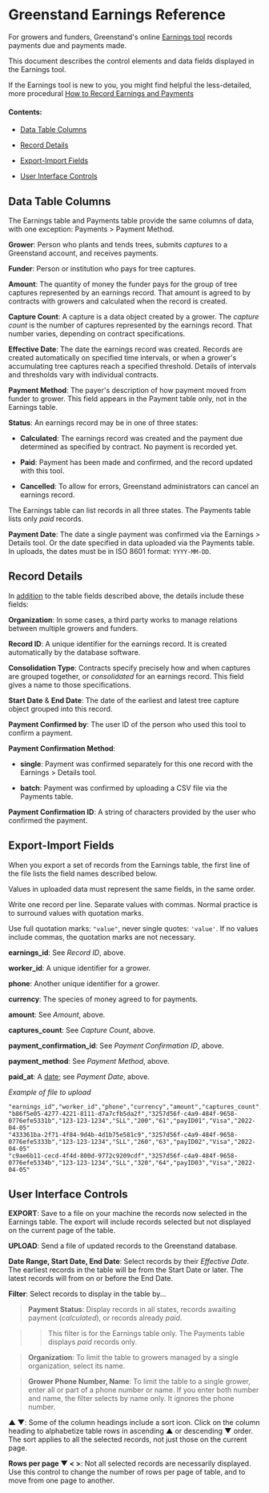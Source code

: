 
Greenstand Earnings Reference
================================================

For growers and funders, Greenstand's online [Earnings tool](https://admin.treetracker.org/earnings) records payments due and payments made.

This document describes the control elements and data fields displayed in the Earnings tool.

If the Earnings tool is new to you, you might find helpful the less-detailed, more procedural
[How to Record Earnings and Payments](earningshow.dtd)

#### Contents:

- [Data Table Columns](#data-table-columns)

- [Record Details](#record-details)

- [Export-Import Fields](#export-import-fields)

- [User Interface Controls](#user-interface-controls)

## Data Table Columns

The Earnings table and Payments table provide the same columns of data, with one exception: Payments > Payment Method.

**Grower**: Person who plants and tends trees, submits *captures* to a Greenstand account, and receives payments.

**Funder**: Person or institution who pays for tree captures.

**Amount**: The quantity of money the funder pays for the group of tree captures represented by an earnings record. That amount is agreed to by contracts with growers and calculated when the record is created.

**Capture Count**: A capture is a data object created by a grower. The *capture count* is the number of captures represented by the earnings record. That number varies, depending on contract specifications.

**Effective Date**: The date the earnings record was created. Records are created automatically on specified time intervals, or when a grower's accumulating tree captures reach a specified threshold. Details of intervals and thresholds vary with individual contracts.

**Payment Method**: The payer's description of how payment moved from funder to grower. This field appears in the Payment table only, not in the Earnings table.

**Status**: An earnings record may be in one of three states:

- **Calculated**: The earnings record was created and the payment due determined as specified by contract. No payment is recorded yet.

- **Paid**: Payment has been made and confirmed, and the record updated with this tool.

- **Cancelled**: To allow for errors, Greenstand administrators can cancel an earnings record.

The Earnings table can list records in all three states. The Payments table lists only *paid* records.

**Payment Date**: The date a single payment was confirmed via the Earnings > Details tool.
  Or the date specified in data uploaded via the Payments table. In uploads, the dates must be in ISO 8601 format: `YYYY-MM-DD`.

## Record Details
In <ins>addition</ins> to the table fields described above, the details include these fields:

**Organization**: In some cases, a third party works to manage relations between multiple growers and funders.

**Record ID**: A unique identifier for the earnings record. It is created automatically by the database software.

**Consolidation Type**: Contracts specify precisely how and when captures are grouped together, or *consolidated* for an earnings record. This field gives a name to those specifications.

**Start Date** & **End Date**: The date of the earliest and latest tree capture object grouped into this record.

**Payment Confirmed by**: The user ID of the person who used this tool to confirm a payment.

**Payment Confirmation Method**:

- **single**: Payment was confirmed separately for this one record with the Earnings > Details tool.

- **batch**: Payment was confirmed by uploading a CSV file via the Payments table.

**Payment Confirmation ID**: A string of characters provided by the user who confirmed the payment.

## Export-Import Fields

When you export a set of records from the Earnings table, the first line of the file lists the field names described below.

Values in uploaded data must represent the same fields, in the same order.

Write one record per line. Separate values with commas. Normal practice is to surround values with quotation marks. 

Use full quotation marks: `"value"`, never single quotes: `'value'`. If no values include commas, the quotation marks are not necessary.

**earnings_id**: See *Record ID*, above.
 
**worker_id**: A unique identifier for a grower.

**phone**: Another unique identifier for a grower.

**currency**: The species of money agreed to for payments.

**amount**: See *Amount*, above.

**captures_count**: See *Capture Count*, above.

**payment_confirmation_id**: See *Payment Confirmation ID*, above.

**payment_method**: See *Payment Method*, above.

**paid_at**: A <ins>date</ins>; see *Payment Date*, above.

*Example of file to upload*

```
"earnings_id","worker_id","phone","currency","amount","captures_count","payment_confirmation_id","payment_method","paid_at"
"b86f5e05-4277-4221-8111-d7a7cfb5da2f","3257d56f-c4a9-484f-9658-0776efe5331b","123-123-1234","SLL","200","61","payID01","Visa","2022-04-05"
"433361ba-2f71-4f84-9d4b-4d1b75e581c9","3257d56f-c4a9-484f-9658-0776efe5333b","123-123-1234","SLL","260","63","payID02","Visa","2022-04-05"
"c9ae6b11-cecd-4f4d-800d-9772c9209cdf","3257d56f-c4a9-484f-9658-0776efe5334b","123-123-1234","SLL","320","64","payID03","Visa","2022-04-05"
```
## User Interface Controls

**EXPORT**: Save to a file on your machine the records now selected in the Earnings table. The export will include records selected but not displayed on the current page of the table.

**UPLOAD**: Send a file of updated records to the Greenstand database.

**Date Range, Start Date, End Date**: Select records by their *Effective Date*. The earliest records in the table will be from the Start Date or later. The latest records will from on or before the End Date.

**Filter**: Select records to display in the table by...

> **Payment Status**: Display records in all states, records awaiting payment (*calculated*), or records already *paid*.

>> This filter is for the Earnings table only. The Payments table displays *paid* records only.

> **Organization**: To limit the table to growers managed by a single organization, select its name.

> **Grower Phone Number, Name**: To limit the table to a single grower, enter all or part of a phone number or name. If you enter both number and name, the filter selects by name only. It ignores the phone number.

**&#x25B2; &#x25BC;**: Some of the column headings include a sort icon. Click on the column heading to alphabetize table rows in ascending &#x25B2; or descending &#x25BC; order. The sort applies to all the selected records, not just those on the current page.

**Rows per page &#x25BC; &lt; &gt;**: Not all selected records are necessarily displayed. Use this control to change the number of rows per page of table, and to move from one page to another.

